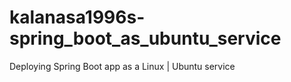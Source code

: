 # kalanasa1996s-spring_boot_as_ubuntu_service
Deploying Spring Boot app as a Linux | Ubuntu  service



